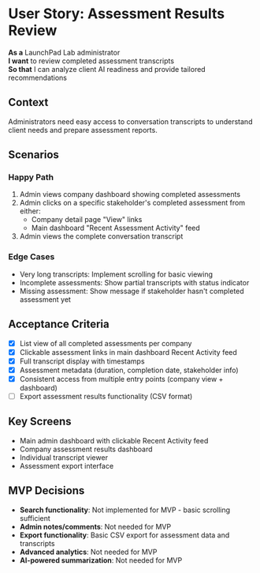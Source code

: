 # User Story: Assessment Results Review

**As a** LaunchPad Lab administrator  
**I want** to review completed assessment transcripts  
**So that** I can analyze client AI readiness and provide tailored recommendations

## Context
Administrators need easy access to conversation transcripts to understand client needs and prepare assessment reports.

## Scenarios

### Happy Path
1. Admin views company dashboard showing completed assessments
2. Admin clicks on a specific stakeholder's completed assessment from either:
   - Company detail page "View" links
   - Main dashboard "Recent Assessment Activity" feed 
3. Admin views the complete conversation transcript

### Edge Cases
- Very long transcripts: Implement scrolling for basic viewing
- Incomplete assessments: Show partial transcripts with status indicator
- Missing assessment: Show message if stakeholder hasn't completed assessment yet

## Acceptance Criteria
- [x] List view of all completed assessments per company
- [x] Clickable assessment links in main dashboard Recent Activity feed
- [x] Full transcript display with timestamps
- [x] Assessment metadata (duration, completion date, stakeholder info)
- [x] Consistent access from multiple entry points (company view + dashboard)
- [ ] Export assessment results functionality (CSV format)

## Key Screens
- Main admin dashboard with clickable Recent Activity feed
- Company assessment results dashboard
- Individual transcript viewer
- Assessment export interface

## MVP Decisions
- **Search functionality**: Not implemented for MVP - basic scrolling sufficient
- **Admin notes/comments**: Not needed for MVP
- **Export functionality**: Basic CSV export for assessment data and transcripts
- **Advanced analytics**: Not needed for MVP
- **AI-powered summarization**: Not needed for MVP